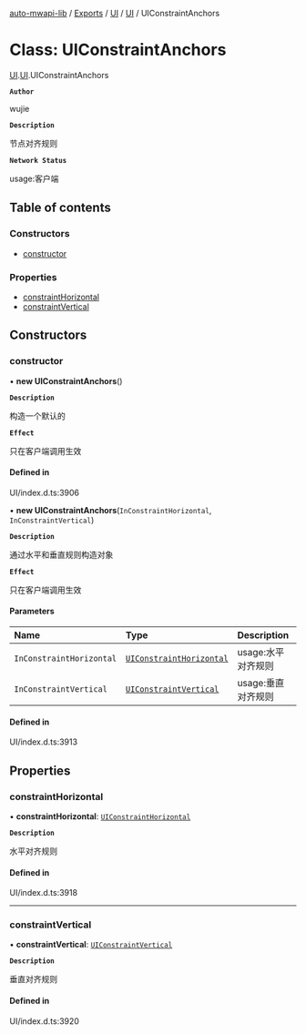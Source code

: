 [auto-mwapi-lib](../README.md) / [Exports](../modules.md) / [UI](../modules/UI.md) / [UI](../modules/UI.UI.md) / UIConstraintAnchors

# Class: UIConstraintAnchors

[UI](../modules/UI.md).[UI](../modules/UI.UI.md).UIConstraintAnchors

**`Author`**

wujie

**`Description`**

节点对齐规则

**`Network Status`**

usage:客户端

## Table of contents

### Constructors

- [constructor](UI.UI.UIConstraintAnchors.md#constructor)

### Properties

- [constraintHorizontal](UI.UI.UIConstraintAnchors.md#constrainthorizontal)
- [constraintVertical](UI.UI.UIConstraintAnchors.md#constraintvertical)

## Constructors

### constructor

• **new UIConstraintAnchors**()

**`Description`**

构造一个默认的

**`Effect`**

只在客户端调用生效

#### Defined in

UI/index.d.ts:3906

• **new UIConstraintAnchors**(`InConstraintHorizontal`, `InConstraintVertical`)

**`Description`**

通过水平和垂直规则构造对象

**`Effect`**

只在客户端调用生效

#### Parameters

| Name | Type | Description |
| :------ | :------ | :------ |
| `InConstraintHorizontal` | [`UIConstraintHorizontal`](../enums/UI.UI.UIConstraintHorizontal.md) | usage:水平对齐规则 |
| `InConstraintVertical` | [`UIConstraintVertical`](../enums/UI.UI.UIConstraintVertical.md) | usage:垂直对齐规则 |

#### Defined in

UI/index.d.ts:3913

## Properties

### constraintHorizontal

• **constraintHorizontal**: [`UIConstraintHorizontal`](../enums/UI.UI.UIConstraintHorizontal.md)

**`Description`**

水平对齐规则

#### Defined in

UI/index.d.ts:3918

___

### constraintVertical

• **constraintVertical**: [`UIConstraintVertical`](../enums/UI.UI.UIConstraintVertical.md)

**`Description`**

垂直对齐规则

#### Defined in

UI/index.d.ts:3920
